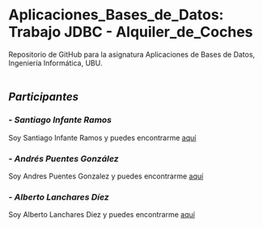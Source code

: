 # Aplicaciones_Bases_de_Datos: Trabajo JDBC - Alquiler_de_Coches
Repositorio de GitHub para la asignatura Aplicaciones de Bases de Datos, Ingeniería Informática, UBU.
<br><br>

## _Participantes_
### _- Santiago Infante Ramos_
Soy Santiago Infante Ramos y puedes encontrarme [aquí](https://github.com/Santiii02)
### _- Andrés Puentes González_
Soy Andres Puentes Gonzalez y puedes encontrarme [aquí](https://github.com/andrespuentesg)
### _- Alberto Lanchares Díez_
Soy Alberto Lanchares Diez y puedes encontrarme [aquí](https://github.com/Alanchares)
